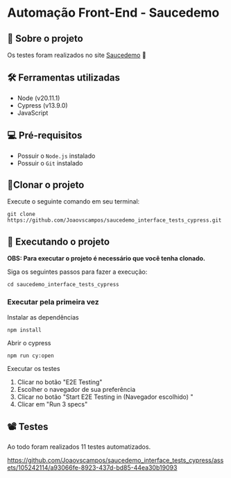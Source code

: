 # Automação Front-End - Saucedemo

## 💭 Sobre o projeto
Os testes foram realizados no site [Saucedemo](https://www.saucedemo.com/v1/index.html) 🛒
  
## 🛠️ Ferramentas utilizadas
- Node (v20.11.1)
- Cypress (v13.9.0)
- JavaScript

## 💻 Pré-requisitos
- Possuir o `Node.js` instalado
- Possuir o `Git`  instalado

## 🔗Clonar o projeto 
Execute o seguinte comando em seu terminal:

    git clone https://github.com/Joaovscampos/saucedemo_interface_tests_cypress.git

## 🚀 Executando o projeto
**OBS: Para executar o projeto é necessário que você tenha clonado.**

Siga os seguintes passos para fazer a execução:

    cd saucedemo_interface_tests_cypress
### Executar pela primeira vez 
Instalar as dependências 

    npm install 
Abrir o cypress

    npm run cy:open
Executar os testes

 1. Clicar no botão "E2E Testing"
 2. Escolher o navegador de sua preferência
 3. Clicar no botão "Start E2E Testing in (Navegador escolhido) "
 4. Clicar em "Run 3 specs"
 
 ## 📽️ Testes 
 Ao todo foram realizados 11 testes automatizados.

https://github.com/Joaovscampos/saucedemo_interface_tests_cypress/assets/105242114/a93066fe-8923-437d-bd85-44ea30b19093



 
 
